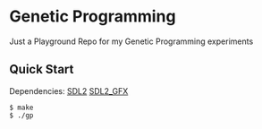# Genetic Programming

Just a Playground Repo for my Genetic Programming experiments

## Quick Start

Dependencies: [SDL2] [SDL2_GFX]

```console
$ make
$ ./gp
```

[SDL2]: https://www.libsdl.org/
[SDL2_GFX]: https://www.ferzkopp.net/Software/SDL2_gfx/Docs/html/index.html